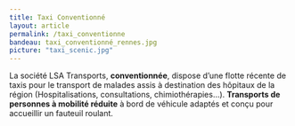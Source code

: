 ```yaml
---
title: Taxi Conventionné
layout: article
permalink: /taxi_conventionne
bandeau: taxi_conventionné_rennes.jpg
picture: "taxi_scenic.jpg"
---
```


La société LSA Transports, **conventionnée**, dispose d’une flotte récente de taxis pour le transport de malades assis à destination des hôpitaux de la région (Hospitalisations, consultations, chimiothérapies…). **Transports de personnes à mobilité réduite** à bord de véhicule adaptés et conçu pour accueillir un fauteuil roulant.



